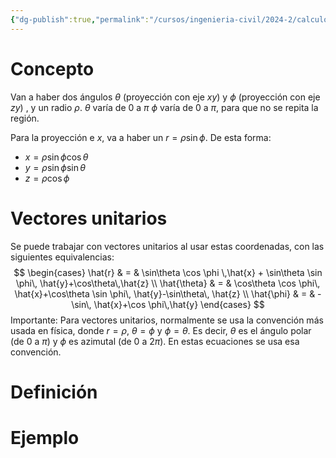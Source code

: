 ```yaml
---
{"dg-publish":true,"permalink":"/cursos/ingenieria-civil/2024-2/calculo-ii/3-integrales-multiples/3-10-coordenadas-esfericas-calculo-de-integrales-triples-utilizando-coordenadas-cilindricas-y-esfericas/coordenadas-esfericas/","tags":["I2MAT1620"]}
---
```


# Concepto
Van a haber dos ángulos $\theta$ (proyección con eje $xy$) y $\phi$ (proyección con eje $zy$) , y un radio $\rho$.
$\theta$ varía de $0$ a $\pi$
$\phi$ varía de $0$ a $\pi$, para que no se repita la región.

Para la proyección e $x$, va a haber un $r=\rho \sin \phi$. De esta forma:
- $x=\rho \sin \phi \cos\theta$
- $y=\rho \sin \phi \sin \theta$
- $z=\rho \cos \phi$

# Vectores unitarios
Se puede trabajar con vectores unitarios al usar estas coordenadas, con las siguientes equivalencias:
$$
\begin{cases}
\hat{r} & = & \sin\theta \cos \phi \,\hat{x} + \sin\theta \sin \phi\, \hat{y}+\cos\theta\,\hat{z} \\
\hat{\theta} & =  & \cos\theta \cos \phi\, \hat{x}+\cos\theta \sin \phi\, \hat{y}-\sin\theta\, \hat{z} \\
\hat{\phi} & = & -\sin\, \hat{x}+\cos \phi\,\hat{y}
\end{cases}
$$
Importante: Para vectores unitarios, normalmente se usa la convención más usada en física, donde $r=\rho$, $\theta=\phi$ y $\phi=\theta$. Es decir, $\theta$ es el ángulo polar (de $0$ a $\pi$) y $\phi$ es azimutal (de $0$ a $2\pi$). En estas ecuaciones se usa esa convención.
# Definición
# Ejemplo